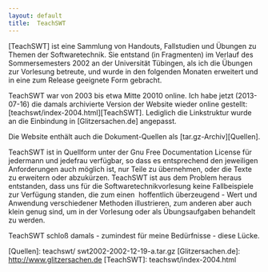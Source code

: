 ```yaml
---
layout: default
title:  TeachSWT
---
```


[TeachSWT] ist eine Sammlung von Handouts, Fallstudien und Übungen zu Themen der
Softwaretechnik. Sie entstand (in Fragmenten) im Verlauf des Sommersemesters 2002 an der
Universität Tübingen, als ich die Übungen zur Vorlesung betreute, und wurde in den
folgenden Monaten erweitert und in eine zum Release geeignete Form gebracht.

TeachSWT war von 2003 bis etwa Mitte 20010 online. Ich habe jetzt (2013-07-16) die damals
archivierte Version der Website wieder online gestellt:
[teachswt/index-2004.html][TeachSWT]. Lediglich die Linkstruktur wurde an die Einbindung
in [Glitzersachen.de] angepasst.

Die Website enthält auch die Dokument-Quellen als
[tar.gz-Archiv][Quellen].

TeachSWT ist in Quellform unter der Gnu Free Documentation License für jedermann und
jedefrau verfügbar, so dass es entsprechend den jeweiligen Anforderungen auch möglich ist,
nur Teile zu übernehmen, oder die Texte zu erweitern oder abzukürzen. TeachSWT ist aus dem
Problem heraus entstanden, dass uns für die Softwaretechnikvorlesung keine Fallbeispiele
zur Verfügung standen, die zum einen ­ hoffentlich überzeugend - Wert und Anwendung
verschiedener Methoden illustrieren, zum anderen aber auch klein genug sind, um in der
Vorlesung oder als Übungsaufgaben behandelt zu werden.

TeachSWT schloß damals ­- zumindest für meine Bedürfnisse ­- diese Lücke.

  [Quellen]:          teachswt/ swt2002-2002-12-19-a.tar.gz
  [Glitzersachen.de]: http://www.glitzersachen.de 
  [TeachSWT]:         teachswt/index-2004.html


